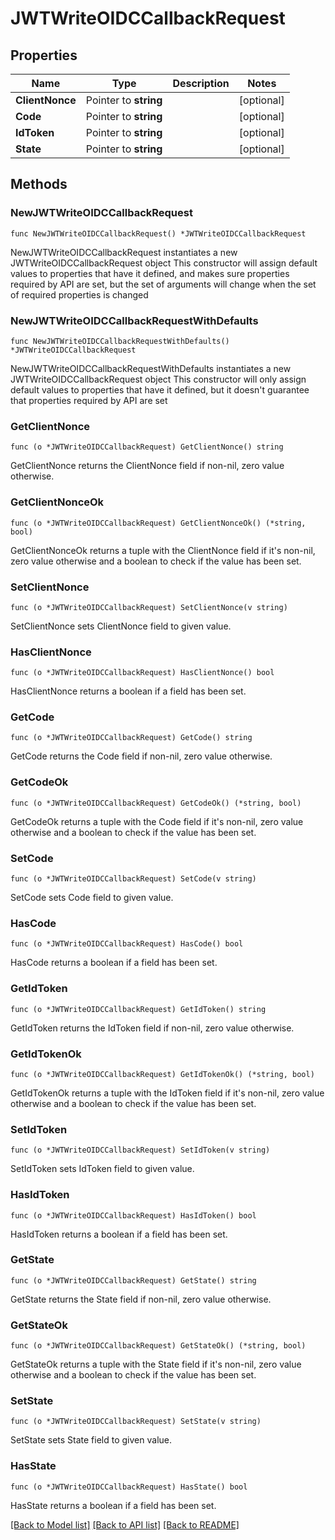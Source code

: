# JWTWriteOIDCCallbackRequest


## Properties

Name | Type | Description | Notes
------------ | ------------- | ------------- | -------------
**ClientNonce** | Pointer to **string** |  | [optional] 
**Code** | Pointer to **string** |  | [optional] 
**IdToken** | Pointer to **string** |  | [optional] 
**State** | Pointer to **string** |  | [optional] 



## Methods


### NewJWTWriteOIDCCallbackRequest

`func NewJWTWriteOIDCCallbackRequest() *JWTWriteOIDCCallbackRequest`

NewJWTWriteOIDCCallbackRequest instantiates a new JWTWriteOIDCCallbackRequest object
This constructor will assign default values to properties that have it defined,
and makes sure properties required by API are set, but the set of arguments
will change when the set of required properties is changed

### NewJWTWriteOIDCCallbackRequestWithDefaults

`func NewJWTWriteOIDCCallbackRequestWithDefaults() *JWTWriteOIDCCallbackRequest`

NewJWTWriteOIDCCallbackRequestWithDefaults instantiates a new JWTWriteOIDCCallbackRequest object
This constructor will only assign default values to properties that have it defined,
but it doesn't guarantee that properties required by API are set


### GetClientNonce

`func (o *JWTWriteOIDCCallbackRequest) GetClientNonce() string`

GetClientNonce returns the ClientNonce field if non-nil, zero value otherwise.

### GetClientNonceOk

`func (o *JWTWriteOIDCCallbackRequest) GetClientNonceOk() (*string, bool)`

GetClientNonceOk returns a tuple with the ClientNonce field if it's non-nil, zero value otherwise
and a boolean to check if the value has been set.

### SetClientNonce

`func (o *JWTWriteOIDCCallbackRequest) SetClientNonce(v string)`

SetClientNonce sets ClientNonce field to given value.


### HasClientNonce

`func (o *JWTWriteOIDCCallbackRequest) HasClientNonce() bool`

HasClientNonce returns a boolean if a field has been set.




### GetCode

`func (o *JWTWriteOIDCCallbackRequest) GetCode() string`

GetCode returns the Code field if non-nil, zero value otherwise.

### GetCodeOk

`func (o *JWTWriteOIDCCallbackRequest) GetCodeOk() (*string, bool)`

GetCodeOk returns a tuple with the Code field if it's non-nil, zero value otherwise
and a boolean to check if the value has been set.

### SetCode

`func (o *JWTWriteOIDCCallbackRequest) SetCode(v string)`

SetCode sets Code field to given value.


### HasCode

`func (o *JWTWriteOIDCCallbackRequest) HasCode() bool`

HasCode returns a boolean if a field has been set.




### GetIdToken

`func (o *JWTWriteOIDCCallbackRequest) GetIdToken() string`

GetIdToken returns the IdToken field if non-nil, zero value otherwise.

### GetIdTokenOk

`func (o *JWTWriteOIDCCallbackRequest) GetIdTokenOk() (*string, bool)`

GetIdTokenOk returns a tuple with the IdToken field if it's non-nil, zero value otherwise
and a boolean to check if the value has been set.

### SetIdToken

`func (o *JWTWriteOIDCCallbackRequest) SetIdToken(v string)`

SetIdToken sets IdToken field to given value.


### HasIdToken

`func (o *JWTWriteOIDCCallbackRequest) HasIdToken() bool`

HasIdToken returns a boolean if a field has been set.




### GetState

`func (o *JWTWriteOIDCCallbackRequest) GetState() string`

GetState returns the State field if non-nil, zero value otherwise.

### GetStateOk

`func (o *JWTWriteOIDCCallbackRequest) GetStateOk() (*string, bool)`

GetStateOk returns a tuple with the State field if it's non-nil, zero value otherwise
and a boolean to check if the value has been set.

### SetState

`func (o *JWTWriteOIDCCallbackRequest) SetState(v string)`

SetState sets State field to given value.


### HasState

`func (o *JWTWriteOIDCCallbackRequest) HasState() bool`

HasState returns a boolean if a field has been set.









[[Back to Model list]](../README.md#documentation-for-models) [[Back to API list]](../README.md#documentation-for-api-endpoints) [[Back to README]](../README.md)


